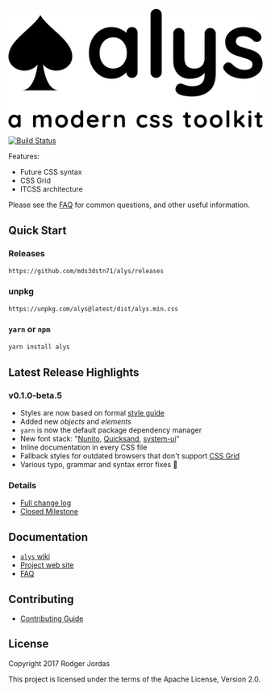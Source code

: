 <p align="center"><img src="docs/img/alys-banner.png" alt="alys banner"></p>

[![Build Status](https://travis-ci.org/mds3dstn71/alys.svg?branch=master)](https://travis-ci.org/mds3dstn71/alys)

Features:

* Future CSS syntax
* CSS Grid
* ITCSS architecture

Please see the [FAQ][] for common questions, and other useful information.

[FAQ]: https://github.com/mds3dstn71/alys/wiki/FAQ

## Quick Start

### Releases

```fundamental
https://github.com/mds3dstn71/alys/releases
```

### unpkg

```fundamental
https://unpkg.com/alys@latest/dist/alys.min.css
```

### `yarn` or `npm`

```bash
yarn install alys
```

## Latest Release Highlights






### v0.1.0-beta.5

* Styles are now based on formal [style guide]
* Added new _objects_ and _elements_
* `yarn` is now the default package dependency manager
* New font stack: "[Nunito], [Quicksand], [system-ui]"
* Inline documentation in every CSS file
* Fallback styles for outdated browsers that don't support [CSS Grid]
* Various typo, grammar and syntax error fixes 🥇

### Details

* [Full change log](https://github.com/mds3dstn71/alys/blob/master/docs/CHANGELOG.md#010-beta5)
* [Closed Milestone](https://github.com/mds3dstn71/alys/milestone/2?closed=1)

[style guide]: ../../blob/master/docs/img/style-guide.png
[Nunito]: https://fonts.google.com/specimen/Nunito
[Quicksand]: https://fonts.google.com/specimen/Quicksand
[system-ui]: https://github.com/JLHwung/postcss-font-family-system-ui
[CSS Grid]: https://www.w3.org/TR/css3-grid-layout/

## Documentation

* [`alys` wiki](https://github.com/mds3dstn71/alys/wiki)
* [Project web site](https:/mds3dstn71.github.io/alys/docs)
* [FAQ](https://github.com/mds3dstn71/alys/wiki/FAQ)

## Contributing

* [Contributing Guide](https://github.com/mds3dstn71/alys/wiki/CONTRIBUTING)

## License

Copyright 2017 Rodger Jordas

This project is licensed under the terms of the Apache License, Version 2.0.

